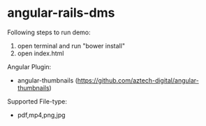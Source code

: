 # angular-rails-dms

Following steps to run demo:
1. open terminal and run "bower install"
2. open index.html

Angular Plugin:

- angular-thumbnails (https://github.com/aztech-digital/angular-thumbnails)

Supported File-type:

- pdf,mp4,png,jpg